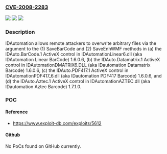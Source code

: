### [CVE-2008-2283](https://cve.mitre.org/cgi-bin/cvename.cgi?name=CVE-2008-2283)
![](https://img.shields.io/static/v1?label=Product&message=n%2Fa&color=blue)
![](https://img.shields.io/static/v1?label=Version&message=n%2Fa&color=blue)
![](https://img.shields.io/static/v1?label=Vulnerability&message=n%2Fa&color=brighgreen)

### Description

IDAutomation allows remote attackers to overwrite arbitrary files via the argument to the (1) SaveBarCode and (2) SaveEnhWMF methods in (a) the IDAuto.BarCode.1 ActiveX control in IDAutomationLinear6.dll (aka IDAutomation Linear BarCode) 1.6.0.6, (b) the IDAuto.Datamatrix.1 ActiveX control in IDAutomationDMATRIX6.DLL (aka IDautomation Datamatrix Barcode) 1.6.0.6, (c) the IDAuto.PDF417.1 ActiveX control in IDAutomationPDF417_6.dll (aka IDautomation PDF417 Barcode) 1.6.0.6, and (d) the IDAuto.Aztec.1 ActiveX control in IDAutomationAZTEC.dll (aka IDautomation Aztec Barcode) 1.7.1.0.

### POC

#### Reference
- https://www.exploit-db.com/exploits/5612

#### Github
No PoCs found on GitHub currently.

